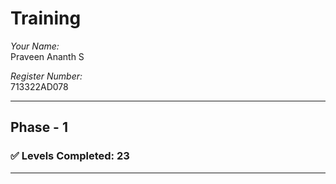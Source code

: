  # Training

*Your Name:*  
Praveen Ananth S

*Register Number:*  
713322AD078

---

## Phase - 1

### ✅ Levels Completed: 23

---
